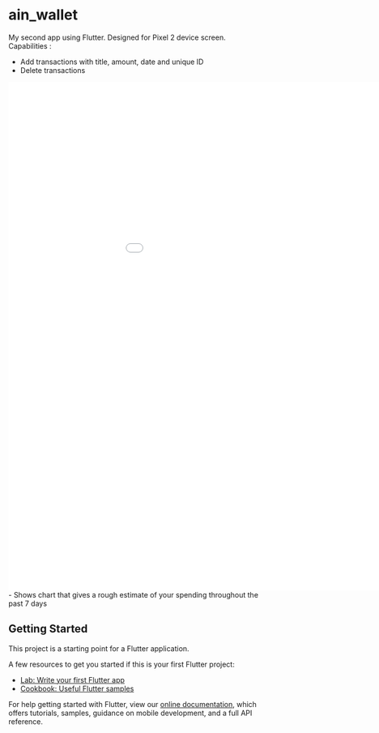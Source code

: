 # ain_wallet

My second app using Flutter. Designed for Pixel 2 device screen.
Capabilities :
- Add transactions with title, amount, date and unique ID
- Delete transactions
<iframe src='//gifs.com/embed/delete-jY06oB' frameborder='0' scrolling='no' width='1064px' height='1004px' style='-webkit-backface-visibility: hidden;-webkit-transform: scale(1);' ></iframe>
- Shows chart that gives a rough estimate of your spending throughout the past 7 days

## Getting Started

This project is a starting point for a Flutter application.

A few resources to get you started if this is your first Flutter project:

- [Lab: Write your first Flutter app](https://flutter.dev/docs/get-started/codelab)
- [Cookbook: Useful Flutter samples](https://flutter.dev/docs/cookbook)

For help getting started with Flutter, view our
[online documentation](https://flutter.dev/docs), which offers tutorials,
samples, guidance on mobile development, and a full API reference.

